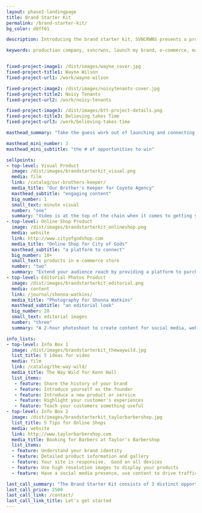 ```yaml
---
layout: phase1-landingpage
title: Brand Starter Kit
permalink: /brand-starter-kit/
bg_color: d8ff01

description: Introducing the brand starter kit, SVNCRWNS presents a product that can launch a business or brand from idea to a money-making venture.  The Brand Starter kit is the perfect product for the artist or entrepreneur to get started, gain a production team, and create goals as they find more opportunities to grow.

keywords: production company, svncrwns, launch my brand, e-commerce, marketing, lookbooks, visuals, hire my team, brand starter kit


fixed-project-image1: /dist/images/wayne_cover.jpg
fixed-project-title1: Wayne Wilson
fixed-project-url1: /work/wayne-wilson

fixed-project-image2: /dist/images/noisytenants-cover.jpg
fixed-project-title2: Noisy Tenants
fixed-project-url2: /work/noisy-tenants

fixed-project-image3: /dist/images/btt-project-details.png
fixed-project-title3: Believing takes Time
fixed-project-url3: /work/believing-takes-time

masthead_summary: "Take the guess work out of launching and connecting with your audience.  We've got a three-point strategy for your brand."

masthead_mini_number: 3
masthead_mini_subtitle: "the # of opportunities to win"

sellpoints:
- top-level: Visual Product
  image: /dist/images/brandstarterkit_visual.png
  media: film
  link: /catalog/our-brothers-keeper/
  media_title: "Our Brother's Keeper for Coyote Agency"
  masthead_subtitle: "engaging content"
  big_number: 1
  small_text: minute visual
  number: "one"
  summary: "Video is at the top of the chain when it comes to getting your customers attention.  Visually appealing, you get a story, you get the lifestyle.  Your customer is one step closer to being able to relate to your product, service or message.  Communicate your brand's message in 60 seconds."
- top-level: Online Shop Product
  image: /dist/images/brandstarterkit_onlineshop.png
  media: website
  link: http://www.cityofgodshop.com
  media_title: "Online Shop for City of Gods"
  masthead_subtitle: "a platform to connect"
  big_number: 10+
  small_text: products in e-commerce store
  number: "two"
  summary: "Extend your audience reach by providing a platform to purchase your products and services.  Most importantly, convert your instagram followers into customers.  Consult with us to start planning + developing your online shop with 10 products."
- top-level: Editorial Photos Product
  image: /dist/images/brandstarterkit_editorial.png
  media: content
  link: /journal/shonna-watkins/
  media_title: "Photography for Shonna Watkins"
  masthead_subtitle: "an editorial look"
  big_number: 20
  small_text: editorial images
  number: "three"
  summary: "A 2-hour photoshoot to create content for social media, website and other digital tools.  Convert more customers by delivering high resolution images that represent your brand."

info_lists:
- top-level: Info Box 1
  image: /dist/images/brandstarterkit_thewaywild.jpg
  list_title: 5 ideas for video
  media: film
  link: /catalog/the-way-wild/
  media_title: The Way Wild for Kenn Hall
  list_items:
   - feature: Share the history of your brand
   - feature: Introduce yourself as the founder
   - feature: Introduce a new product or service
   - feature: Highlight your customer's experiences
   - feature: Teach your customers something useful
- top-level: Info Box 2
  image: /dist/images/brandstarterkit_taylorbarbershop.jpg
  list_title: 5 Tips for Online Shops
  media: website
  link: http://www.taylorbarbershop.com
  media_title: Booking for Barbers at Taylor's Barbershop
  list_items:
  - feature: Understand your brand identity
  - feature: Detailed product information and gallery
  - feature: Your site is responsive.  Good on all devices
  - feature: Use high resolution images to display your products
  - feature: Have a social media presence, use content to drive traffic

last_call_summary: "The Brand Starter Kit consists of 3 distinct opportunities to win! (1) A one-minute visual that tells the story of your brand, works as an interactive piece of content and can be the driving force for customer conversions; (2) an online shop to feature 10 or more products; and (3) a two-hour photoshoot to promote your brand, with high resolution editorial images"
last_call_price: 2500
last_call_link: /contact/
last_call_link_title: Let's get started
---
```

